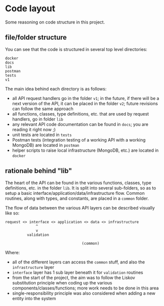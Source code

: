# Code layout

Some reasoning on code structure in this project.

## file/folder structure

You can see that the code is structured in several top level directories:

```
docker
docs
lib
postman
tests
v1
```

The main idea behind each directory is as follows:

- all API request handlers go in the folder `v1`; in the future, if there will be a next version of the API, it can be placed in the folder `v2`; future revisions can follow the same approach
- all functions, classes, type definitions, etc. that are used by request handlers, go in folder `lib`
- any relevant API code documentation can be found in `docs`; you are reading it right now ;)
- unit tests are located in `tests`
- Postman tests (integration testing of a working API with a working MongoDB) are located in `postman`
- helper scripts to raise local infrastructure (MongoDB, etc.) are located in `docker`

## rationale behind "lib"

The heart of the API can be found in the various functions, classes, type definitions, etc. in the folder `lib`. It is split into several sub-folders, so as to setup a basic interface/application/data/infrastructure flow. Common routines, along with types, and constants, are placed in a `common` folder.

The flow of data between the various API layers can be described visually like so:

```
request <> interface <> application <> data <> infrastructure
              ^
              v
          validation

                                   (common)
```

Where:

- all of the different layers can access the `common` stuff, and also the `infrastructure` layer
- `interface` layer has 1 sub layer beneath it for `validation` routines
- from the start of the project, the aim was to follow the Liskov substitution principle when coding up the various components/classes/functions; more work needs to be done in this area
- single-responsibility principle was also considered when adding a new entity into the system
